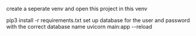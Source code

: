 <!--   Project Documentation   -->

create a seperate venv and open this project in this venv

pip3 install -r requirements.txt
set up database for the user and password with the correct database name
uvicorn main:app --reload
